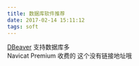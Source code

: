 ```yaml
---
title: 数据库软件推荐
date: 2017-02-14 15:11:12
tags: soft
---
```

[DBeaver](http://dbeaver.jkiss.org/download/) 支持数据库多  
Navicat Premium 收费的 这个没有链接地址哦
